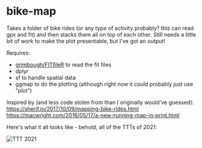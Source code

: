 # bike-map
Takes a folder of bike rides (or any type of activity probably? this can read gpx and fit) and then stacks them all on top of each other. Still needs a little bit of work  to make the plot presentable, but I've got an output!

Requires:
* [grimbough/FITfileR](https://github.com/grimbough/FITfileR) to read the fit files
* dplyr
* sf to handle spatial data
* ggmap to do the plotting (although right now it could probably just use "plot")

Inspired by (and less code stolen from than I originally would've guessed):
https://sherif.io/2017/10/09/mapping-bike-rides.html
https://macwright.com/2016/05/17/a-new-running-map-in-print.html

Here's what it all looks like - behold, all of the TTTs of 2021:

![TTT 2021](https://user-images.githubusercontent.com/51971787/167529676-a86e5e67-3e31-41a1-ae04-1e04a97bca4f.png)

